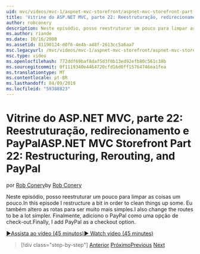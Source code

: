 ```yaml
---
uid: mvc/videos/mvc-1/aspnet-mvc-storefront/aspnet-mvc-storefront-part-22-restructuring-rerouting-and-paypal
title: 'Vitrine do ASP.NET MVC, parte 22: Reestruturação, redirecionamento e PayPal | Microsoft Docs'
author: robconery
description: Neste episódio, posso reestruturar um pouco para limpar as coisas um pouco. Eu também altero as rotas para ser muito mais simples. Finalmente, adiciono o PayPal como optio um check-out...
ms.author: riande
ms.date: 10/16/2008
ms.assetid: 81190124-d0f6-4e4b-a48f-2613cc5a6aa7
msc.legacyurl: /mvc/videos/mvc-1/aspnet-mvc-storefront/aspnet-mvc-storefront-part-22-restructuring-rerouting-and-paypal
msc.type: video
ms.openlocfilehash: 772ddf69baf8daf5d3f0b13ed92efb80c561c38b
ms.sourcegitcommit: 0f1119340e4464720cfd16d0ff15764746ea1fea
ms.translationtype: MT
ms.contentlocale: pt-BR
ms.lasthandoff: 04/09/2019
ms.locfileid: "59388823"
---
```

# <a name="aspnet-mvc-storefront-part-22-restructuring-rerouting-and-paypal"></a><span data-ttu-id="24346-105">Vitrine do ASP.NET MVC, parte 22: Reestruturação, redirecionamento e PayPal</span><span class="sxs-lookup"><span data-stu-id="24346-105">ASP.NET MVC Storefront Part 22: Restructuring, Rerouting, and PayPal</span></span>

<span data-ttu-id="24346-106">por [Rob Conery](https://github.com/robconery)</span><span class="sxs-lookup"><span data-stu-id="24346-106">by [Rob Conery](https://github.com/robconery)</span></span>

<span data-ttu-id="24346-107">Neste episódio, posso reestruturar um pouco para limpar as coisas um pouco.</span><span class="sxs-lookup"><span data-stu-id="24346-107">In this episode I restructure a bit in order to clean things up some.</span></span> <span data-ttu-id="24346-108">Eu também altero as rotas para ser muito mais simples.</span><span class="sxs-lookup"><span data-stu-id="24346-108">I also change the routes to be a lot simpler.</span></span> <span data-ttu-id="24346-109">Finalmente, adiciono o PayPal como uma opção de check-out.</span><span class="sxs-lookup"><span data-stu-id="24346-109">Finally, I add PayPal as a checkout option.</span></span>

[<span data-ttu-id="24346-110">&#9654;Assista ao vídeo (45 minutos)</span><span class="sxs-lookup"><span data-stu-id="24346-110">&#9654; Watch video (45 minutes)</span></span>](https://channel9.msdn.com/Blogs/ASP-NET-Site-Videos/aspnet-mvc-storefront-part-22-restructuring-rerouting-and-paypal)

> [!div class="step-by-step"]
> <span data-ttu-id="24346-111">[Anterior](aspnet-mvc-storefront-part-21-order-manager-and-personalization.md)
> [Próximo](aspnet-mvc-storefront-part-23-getting-started-with-domain-driven-design.md)</span><span class="sxs-lookup"><span data-stu-id="24346-111">[Previous](aspnet-mvc-storefront-part-21-order-manager-and-personalization.md)
[Next](aspnet-mvc-storefront-part-23-getting-started-with-domain-driven-design.md)</span></span>
